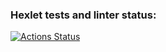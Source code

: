 ### Hexlet tests and linter status:
[![Actions Status](https://github.com/KaatiPuola/python-project-49/actions/workflows/hexlet-check.yml/badge.svg)](https://github.com/KaatiPuola/python-project-49/actions)
